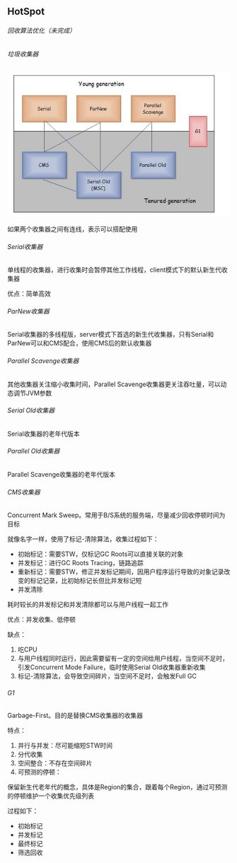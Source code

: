 HotSpot
-

###### 回收算法优化（未完成）

###### 垃圾收集器

![](../img/timg.jpeg)

如果两个收集器之间有连线，表示可以搭配使用

###### Serial收集器

单线程的收集器，进行收集时会暂停其他工作线程，client模式下的默认新生代收集器

优点：简单高效

###### ParNew收集器

Serial收集器的多线程版，server模式下首选的新生代收集器，只有Serial和ParNew可以和CMS配合，使用CMS后的默认收集器

###### Parallel Scavenge收集器

其他收集器关注缩小收集时间，Parallel Scavenge收集器更关注吞吐量，可以动态调节JVM参数

###### Serial Old收集器

Serial收集器的老年代版本

###### Parallel Old收集器

Parallel Scavenge收集器的老年代版本

###### CMS收集器

Concurrent Mark Sweep。常用于B/S系统的服务端，尽量减少回收停顿时间为目标

就像名字一样，使用了标记-清除算法，收集过程如下：

- 初始标记：需要STW，仅标记GC Roots可以直接关联的对象
- 并发标记：进行GC Roots Tracing，链路追踪
- 重新标记：需要STW，修正并发标记期间，因用户程序运行导致的对象记录改变的标记记录，比初始标记长但比并发标记短
- 并发清除

耗时较长的并发标记和并发清除都可以与用户线程一起工作

优点：并发收集、低停顿

缺点：

1. 吃CPU
2. 与用户线程同时运行，因此需要留有一定的空间给用户线程，当空间不足时，引发Concurrent Mode Failure，临时使用Serial Old收集器重新收集
3. 标记-清除算法，会导致空间碎片，当空间不足时，会触发Full GC

###### G1

Garbage-First。目的是替换CMS收集器的收集器

特点：

1. 并行与并发：尽可能缩短STW时间
2. 分代收集
3. 空间整合：不存在空间碎片
4. 可预测的停顿：

保留新生代老年代的概念，具体是Region的集合，跟着每个Region，通过可预测的停顿维护一个收集优先级列表

过程如下：

- 初始标记
- 并发标记
- 最终标记
- 筛选回收



